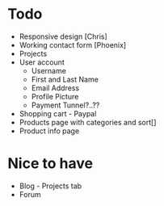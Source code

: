 Todo
====

* Responsive design [Chris]
* Working contact form [Phoenix]
* Projects
* User account
	- Username
	- First and Last Name
	- Email Address
	- Profile Picture
	- Payment Tunnel?..??
* Shopping cart - Paypal
* Products page with categories and sort[]
* Product info page

Nice to have
============

* Blog - Projects tab
* Forum







